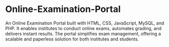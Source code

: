 # Online-Examination-Portal
An Online Examination Portal built with HTML, CSS, JavaScript, MySQL, and PHP. It enables institutes to conduct online exams, automates grading, and delivers instant results. The portal simplifies exam management, offering a scalable and paperless solution for both institutes and students.
